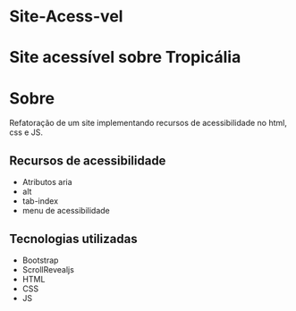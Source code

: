 # Site-Acess-vel
# Site acessível sobre Tropicália
 # Sobre
Refatoração de um site implementando recursos de
acessibilidade no html, css e JS.
 ## Recursos de acessibilidade
- Atributos aria
- alt
- tab-index
- menu de acessibilidade
 ## Tecnologias utilizadas
- Bootstrap
- ScrollRevealjs
- HTML
- CSS
- JS
